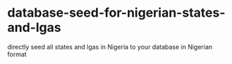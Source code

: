 # database-seed-for-nigerian-states-and-lgas
directly seed all states and lgas in Nigeria to your database in Nigerian format
